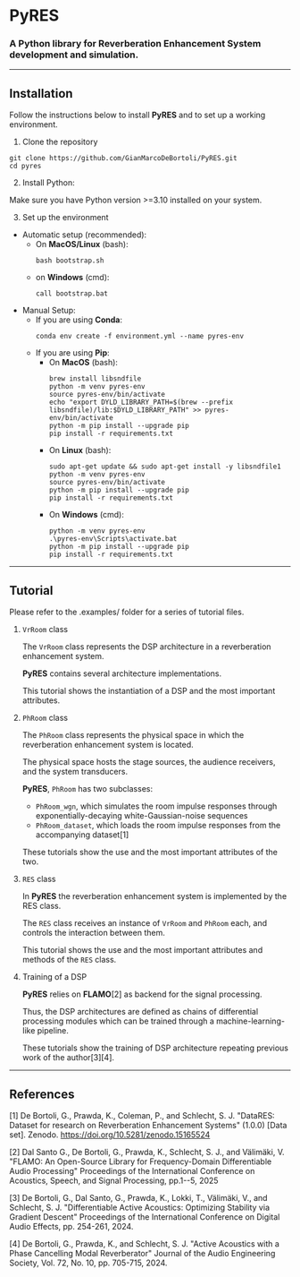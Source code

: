 # PyRES
### A Python library for Reverberation Enhancement System development and simulation.

---

## Installation

Follow the instructions below to install **PyRES** and to set up a working environment.

1. Clone the repository
```shell
git clone https://github.com/GianMarcoDeBortoli/PyRES.git
cd pyres
```

2. Install Python:

Make sure you have Python version >=3.10 installed on your system.

3. Set up the environment
- Automatic setup (recommended):
  - On **MacOS/Linux** (bash):
    ```shell
    bash bootstrap.sh
    ```
  - on **Windows** (cmd):
    ```shell
    call bootstrap.bat
    ```
- Manual Setup:
  - If you are using **Conda**:
    ```shell
    conda env create -f environment.yml --name pyres-env
    ```
  - If you are using **Pip**:
    - On **MacOS** (bash):
      ```shell
      brew install libsndfile
      python -m venv pyres-env
      source pyres-env/bin/activate
      echo "export DYLD_LIBRARY_PATH=$(brew --prefix libsndfile)/lib:$DYLD_LIBRARY_PATH" >> pyres-env/bin/activate
      python -m pip install --upgrade pip
      pip install -r requirements.txt
      ```
    - On **Linux** (bash):
      ```shell
      sudo apt-get update && sudo apt-get install -y libsndfile1
      python -m venv pyres-env
      source pyres-env/bin/activate
      python -m pip install --upgrade pip
      pip install -r requirements.txt
      ```
    - On **Windows** (cmd):
      ```shell
      python -m venv pyres-env
      .\pyres-env\Scripts\activate.bat
      python -m pip install --upgrade pip
      pip install -r requirements.txt
      ```

---

## Tutorial

Please refer to the .examples/ folder for a series of tutorial files.

1. `VrRoom` class

   The `VrRoom` class represents the DSP architecture in a reverberation enhancement system.
   
   **PyRES** contains several architecture implementations.
   
   This tutorial shows the instantiation of a DSP and the most important attributes.

3. `PhRoom` class

   The `PhRoom` class represents the physical space in which the reverberation enhancement system is located.
   
   The physical space hosts the stage sources, the audience receivers, and the system transducers.
   
   **PyRES**, `PhRoom` has two subclasses:
   - `PhRoom_wgn`, which simulates the room impulse responses through exponentially-decaying white-Gaussian-noise sequences
   - `PhRoom_dataset`, which loads the room impulse responses from the accompanying dataset[1]
   
   These tutorials show the use and the most important attributes of the two.
  

4. `RES` class

   In **PyRES** the reverberation enhancement system is implemented by the RES class.
   
   The `RES` class receives an instance of `VrRoom` and `PhRoom` each, and controls the interaction between them.
   
   This tutorial shows the use and the most important attributes and methods of the `RES` class.
  
6. Training of a DSP

   **PyRES** relies on **FLAMO**[2] as backend for the signal processing.
   
   Thus, the DSP architectures are defined as chains of differential processing modules which can be trained through a machine-learning-like pipeline.
   
   These tutorials show the training of DSP architecture repeating previous work of the author[3][4].

---

## References

[1] De Bortoli, G., Prawda, K., Coleman, P., and Schlecht, S. J. "DataRES: Dataset for research on Reverberation Enhancement Systems" (1.0.0) [Data set]. Zenodo. https://doi.org/10.5281/zenodo.15165524

[2] Dal Santo G., De Bortoli, G., Prawda, K., Schlecht, S. J., and Välimäki, V. "FLAMO: An Open-Source Library for Frequency-Domain Differentiable Audio Processing" Proceedings of the International Conference on Acoustics, Speech, and Signal Processing, pp.1--5, 2025

[3] De Bortoli, G., Dal Santo, G., Prawda, K., Lokki, T., Välimäki, V., and Schlecht, S. J. "Differentiable Active Acoustics: Optimizing Stability via Gradient Descent" Proceedings of the International Conference on Digital Audio Effects, pp. 254-261, 2024.

[4] De Bortoli, G., Prawda, K., and Schlecht, S. J. "Active Acoustics with a Phase Cancelling Modal Reverberator" Journal of the Audio Engineering Society, Vol. 72, No. 10, pp. 705-715, 2024.
